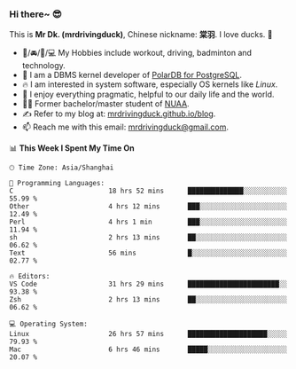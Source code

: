 ### Hi there~ 😎

This is **Mr Dk. (mrdrivingduck)**, Chinese nickname: **棠羽**. I love ducks. 🦆

- 💪/🚘/🏸/💻 My Hobbies include workout, driving, badminton and technology.
- 🍊 I am a DBMS kernel developer of [PolarDB for PostgreSQL](https://github.com/ApsaraDB/PolarDB-for-PostgreSQL).
- 🔥 I am interested in system software, especially OS kernels like *Linux*.
- 🔧 I enjoy everything pragmatic, helpful to our daily life and the world.
- 👨‍🎓 Former bachelor/master student of [NUAA](https://en.wikipedia.org/wiki/Nanjing_University_of_Aeronautics_and_Astronautics).
- ✍ Refer to my blog at: [mrdrivingduck.github.io/blog](https://mrdrivingduck.github.io/blog/).
- 📫 Reach me with this email: [mrdrivingduck@gmail.com](mailto:mrdrivingduck@gmail.com).

<!--START_SECTION:waka-->
📊 **This Week I Spent My Time On** 

```text
🕑︎ Time Zone: Asia/Shanghai

💬 Programming Languages: 
C                        18 hrs 52 mins      ██████████████░░░░░░░░░░░   55.99 % 
Other                    4 hrs 12 mins       ███░░░░░░░░░░░░░░░░░░░░░░   12.49 % 
Perl                     4 hrs 1 min         ███░░░░░░░░░░░░░░░░░░░░░░   11.94 % 
sh                       2 hrs 13 mins       ██░░░░░░░░░░░░░░░░░░░░░░░   06.62 % 
Text                     56 mins             █░░░░░░░░░░░░░░░░░░░░░░░░   02.77 % 

🔥 Editors: 
VS Code                  31 hrs 29 mins      ███████████████████████░░   93.38 % 
Zsh                      2 hrs 13 mins       ██░░░░░░░░░░░░░░░░░░░░░░░   06.62 % 

💻 Operating System: 
Linux                    26 hrs 57 mins      ████████████████████░░░░░   79.93 % 
Mac                      6 hrs 46 mins       █████░░░░░░░░░░░░░░░░░░░░   20.07 % 
```


<!--END_SECTION:waka-->

<!-- ![Mr Dk.'s GitHub Stats](https://github-readme-stats.vercel.app/api?username=mrdrivingduck&count_private&show_icons=true&theme=buefy) -->

<!-- ![Most Used Languages](https://github-readme-stats.vercel.app/api/top-langs/?username=mrdrivingduck&exclude_repo=mips32-CPU,snort-tcp-socket&theme=buefy&layout=compact&langs_count=10) -->


<!--
**mrdrivingduck/mrdrivingduck** is a ✨ _special_ ✨ repository because its `README.md` (this file) appears on your GitHub profile.

Here are some ideas to get you started:

- 🔭 I’m currently working on ...
- 🌱 I’m currently learning ...
- 👯 I’m looking to collaborate on ...
- 🤔 I’m looking for help with ...
- 💬 Ask me about ...
- 📫 How to reach me: ...
- 😄 Pronouns: ...
- ⚡ Fun fact: ...
-->
